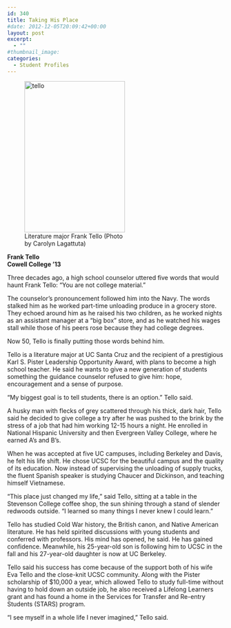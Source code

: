 ```yaml
---
id: 340
title: Taking His Place
#date: 2012-12-05T20:09:42+00:00
layout: post
excerpt:
  - ""
#thumbnail_image:
categories:
  - Student Profiles
---
```

<figure id="attachment_341" style="width: 233px" class="wp-caption alignright"><img class="size-full wp-image-341" src="http://live-ucsc-giving.pantheonsite.io/wp-content/uploads/2017/08/tello.jpg" alt="tello" width="233" height="350" srcset="https://ucsc-giving.lndo.site/wp-content/uploads/2017/08/tello.jpg 233w, https://ucsc-giving.lndo.site/wp-content/uploads/2017/08/tello-200x300.jpg 200w" sizes="(max-width: 233px) 100vw, 233px" /><figcaption class="wp-caption-text">Literature major Frank Tello  
(Photo by Carolyn Lagattuta)</figcaption></figure> 

**Frank Tello**  
 **Cowell College ’13**

Three decades ago, a high school counselor uttered five words that would haunt Frank Tello: “You are not college material.”

The counselor’s pronouncement followed him into the Navy. The words stalked him as he worked part-time unloading produce in a grocery store. They echoed around him as he raised his two children, as he worked nights as an assistant manager at a “big box” store, and as he watched his wages stall while those of his peers rose because they had college degrees.

Now 50, Tello is finally putting those words behind him.

Tello is a literature major at UC Santa Cruz and the recipient of a prestigious Karl S. Pister Leadership Opportunity Award, with plans to become a high school teacher. He said he wants to give a new generation of students something the guidance counselor refused to give him: hope, encouragement and a sense of purpose.

“My biggest goal is to tell students, there is an option.” Tello said.

A husky man with flecks of grey scattered through his thick, dark hair, Tello said he decided to give college a try after he was pushed to the brink by the stress of a job that had him working 12-15 hours a night. He enrolled in National Hispanic University and then Evergreen Valley College, where he earned A’s and B’s.

When he was accepted at five UC campuses, including Berkeley and Davis, he felt his life shift. He chose UCSC for the beautiful campus and the quality of its education. Now instead of supervising the unloading of supply trucks, the fluent Spanish speaker is studying Chaucer and Dickinson, and teaching himself Vietnamese.

“This place just changed my life,” said Tello, sitting at a table in the Stevenson College coffee shop, the sun shining through a stand of slender redwoods outside. “I learned so many things I never knew I could learn.”

Tello has studied Cold War history, the British canon, and Native American literature. He has held spirited discussions with young students and conferred with professors. His mind has opened, he said. He has gained confidence. Meanwhile, his 25-year-old son is following him to UCSC in the fall and his 27-year-old daughter is now at UC Berkeley.

Tello said his success has come because of the support both of his wife Eva Tello and the close-knit UCSC community. Along with the Pister scholarship of $10,000 a year, which allowed Tello to study full-time without having to hold down an outside job, he also received a Lifelong Learners grant and has found a home in the Services for Transfer and Re-entry Students (STARS) program.

“I see myself in a whole life I never imagined,” Tello said.